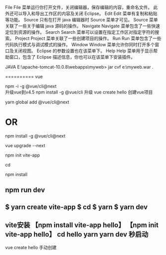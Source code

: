 File	File 菜单运行你打开文件，关闭编辑器，保存编辑的内容，重命名文件。 此外还可以导入和导出工作区的内容及关闭 Eclipse。
Edit	Edit 菜单有复制和粘贴等功能。
Source	只有在打开 java 编辑器时 Source 菜单才可见。 Source 菜单关联了一些关于编辑 java 源码的操作。
Navigate	Navigate 菜单包含了一些快速定位到资源的操作。
Search	Search 菜单可以设置在指定工作区对指定字符的搜索。
Project	Project 菜单关联了一些创建项目的操作。
Run	Run 菜单包含了一些代码执行模式与调试模式的操作。
Window	Window 菜单允许你同时打开多个窗口及关闭视图。 Eclipse 的参数设置也在该菜单下。
Help	Help 菜单用于显示帮助窗口，包含了 Eclipse 描述信息，你也可以在该菜单下安装插件。

JAVA
E:\apache-tomcat-10.0.8\webapps\myweb> jar cvf e:\myweb.war .


==========
vue

npm -i -g @vue/cli@next  
升级vue到v4.5
npm install -g @vue/cli 
升级
vue create hello 
创建vue项目

<script src="https://unpkg.com/vue@next"></script>

yarn global add @vue/cli@next
# OR
npm install -g @vue/cli@next

vue upgrade --next

npm init vite-app <project-name>

cd <project-name>

npm install

npm run dev
---------------------------
$ yarn create vite-app <project-name>
$ cd <project-name>
$ yarn
$ yarn dev
------------------------

vite安装
【npm install vite-app hello】
【npm init vite-app hello】
cd hello
yarn
yarn dev 
秒启动
-----------------------
vue create hello  手动创建